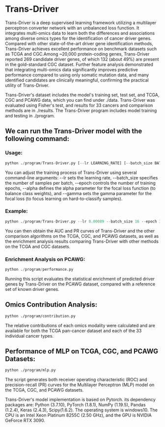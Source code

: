 # Trans-Driver
Trans-Driver is a deep supervised learning framework utilizing a multilayer perceptron converter network with an unbalanced loss function. It integrates multi-omics data to learn both the differences and associations among diverse omics types for the identification of cancer driver genes. Compared with other state-of-the-art driver gene identification methods, Trans-Driver achieves excellent performance on benchmark datasets such as TCGA and CGC.Among ~20,000 protein-coding genes, Trans-Driver reported 269 candidate driver genes, of which 132 (about 49%) are present in the gold-standard CGC dataset. Further feature analysis demonstrated that integrating multi-omics data significantly improves predictive performance compared to using only somatic mutation data, and many identified candidates are clinically meaningful, confirming the practical utility of Trans-Driver.

Trans-Driver's dataset includes the model's training set, test set, and TCGA, CGC and PCAWG data, which you can find under ./data. Trans-Driver was evaluated using Fisher's test, and results for 33 cancers and comparison methods are in ./results. The Trans-Driver program includes model training and testing in ./program.

## We can run the Trans-Driver model with the following command: 
### Usage:
```Python
python ./program/Trans-Driver.py [--lr LEARNING_RATE] [--batch_size BATCH_SIZE] [--epoch EPOCHS] [--alpha ALPHA] [--gamma GAMMA]
```
You can adjust the training process of Trans-Driver using several command-line arguments: --lr sets the learning rate, --batch_size specifies the number of samples per batch, --epoch controls the number of training epochs, --alpha defines the alpha parameter for the focal loss function (to balance class weights), and --gamma sets the gamma parameter for the focal loss (to focus learning on hard-to-classify samples).

### Example:
```Python
python ./program/Trans-Driver.py --lr 0.00089 --batch_size 16 --epoch 30
```
You can then obtain the AUC and PR curves of Trans-Driver and the other comparison algorithms on the TCGA, CGC, and PCAWG datasets, as well as the enrichment analysis results comparing Trans-Driver with other methods on the TCGA and CGC datasets.

### Enrichment Analysis on PCAWG:
```Python
python ./program/performance.py
```
Running this script evaluates the statistical enrichment of predicted driver genes by Trans-Driver on the PCAWG dataset, compared with a reference set of known driver genes. 

## Omics Contribution Analysis:
```Bash
python ./program/contribution.py
```
The relative contributions of each omics modality were calculated and are available for both the TCGA pan-cancer dataset and each of the 33 individual cancer types.

## Performance of MLP on TCGA, CGC, and PCAWG Datasets:
```Bash
python ./program/mlp.py
```
The script generates both receiver operating characteristic (ROC) and precision-recall (PR) curves for the Multilayer Perceptron (MLP) model on the TCGA, CGC, and PCAWG datasets. 

Trans-Driver's model implementation is based on Pytorch. its dependency packages are: Python (3.7.10), PyTorch (1.8.1), NumPy (1.19.5), Pandas (1.2.4), Keras (2.4.3), Scipy(1.6.2). The operating system is windows10. The CPU is an Intel Xeon Platinum 8255C (2.50 GHz), and the GPU is NVIDIA GeForce RTX 3090.
